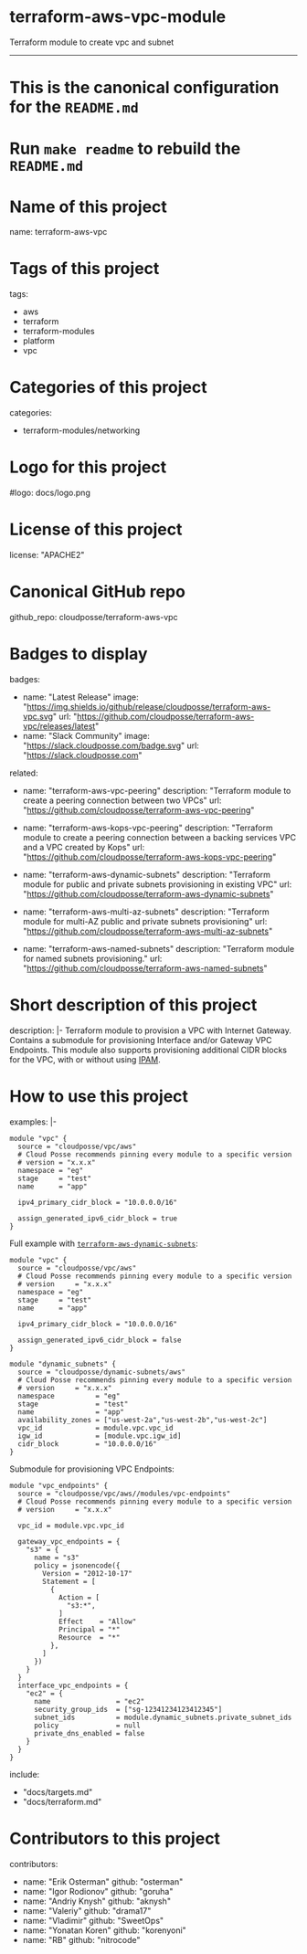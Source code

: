 # terraform-aws-vpc-module
Terraform module to create vpc and subnet

---
#
# This is the canonical configuration for the `README.md`
# Run `make readme` to rebuild the `README.md`
#

# Name of this project
name: terraform-aws-vpc

# Tags of this project
tags:
  - aws
  - terraform
  - terraform-modules
  - platform
  - vpc

# Categories of this project
categories:
  - terraform-modules/networking

# Logo for this project
#logo: docs/logo.png

# License of this project
license: "APACHE2"

# Canonical GitHub repo
github_repo: cloudposse/terraform-aws-vpc

# Badges to display
badges:
  - name: "Latest Release"
    image: "https://img.shields.io/github/release/cloudposse/terraform-aws-vpc.svg"
    url: "https://github.com/cloudposse/terraform-aws-vpc/releases/latest"
  - name: "Slack Community"
    image: "https://slack.cloudposse.com/badge.svg"
    url: "https://slack.cloudposse.com"

related:
  - name: "terraform-aws-vpc-peering"
    description: "Terraform module to create a peering connection between two VPCs"
    url: "https://github.com/cloudposse/terraform-aws-vpc-peering"

  - name: "terraform-aws-kops-vpc-peering"
    description: "Terraform module to create a peering connection between a backing services VPC and a VPC created by Kops"
    url: "https://github.com/cloudposse/terraform-aws-kops-vpc-peering"

  - name: "terraform-aws-dynamic-subnets"
    description: "Terraform module for public and private subnets provisioning in existing VPC"
    url: "https://github.com/cloudposse/terraform-aws-dynamic-subnets"

  - name: "terraform-aws-multi-az-subnets"
    description: "Terraform module for multi-AZ public and private subnets provisioning"
    url: "https://github.com/cloudposse/terraform-aws-multi-az-subnets"

  - name: "terraform-aws-named-subnets"
    description: "Terraform module for named subnets provisioning."
    url: "https://github.com/cloudposse/terraform-aws-named-subnets"

# Short description of this project
description: |-
  Terraform module to provision a VPC with Internet Gateway. Contains a submodule for provisioning Interface and/or Gateway VPC Endpoints.
  This module also supports provisioning additional CIDR blocks for the VPC, with or without using [IPAM](https://docs.aws.amazon.com/vpc/latest/ipam/what-it-is-ipam.html).

# How to use this project
examples: |-
  ```hcl
  module "vpc" {
    source = "cloudposse/vpc/aws"
    # Cloud Posse recommends pinning every module to a specific version
    # version = "x.x.x"
    namespace = "eg"
    stage     = "test"
    name      = "app"
  
    ipv4_primary_cidr_block = "10.0.0.0/16"
  
    assign_generated_ipv6_cidr_block = true
  }
  ```

  Full example with [`terraform-aws-dynamic-subnets`](https://github.com/cloudposse/terraform-aws-dynamic-subnets.git):

  ```hcl
  module "vpc" {
    source = "cloudposse/vpc/aws"
    # Cloud Posse recommends pinning every module to a specific version
    # version     = "x.x.x"
    namespace = "eg"
    stage     = "test"
    name      = "app"
  
    ipv4_primary_cidr_block = "10.0.0.0/16"
  
    assign_generated_ipv6_cidr_block = false
  }

  module "dynamic_subnets" {
    source = "cloudposse/dynamic-subnets/aws"
    # Cloud Posse recommends pinning every module to a specific version
    # version     = "x.x.x"
    namespace          = "eg"
    stage              = "test"
    name               = "app"
    availability_zones = ["us-west-2a","us-west-2b","us-west-2c"]
    vpc_id             = module.vpc.vpc_id
    igw_id             = [module.vpc.igw_id]
    cidr_block         = "10.0.0.0/16"
  }
  ```

  Submodule for provisioning VPC Endpoints:

  ```hcl
  module "vpc_endpoints" {
    source = "cloudposse/vpc/aws//modules/vpc-endpoints"
    # Cloud Posse recommends pinning every module to a specific version
    # version     = "x.x.x"

    vpc_id = module.vpc.vpc_id

    gateway_vpc_endpoints = {
      "s3" = {
        name = "s3"
        policy = jsonencode({
          Version = "2012-10-17"
          Statement = [
            {
              Action = [
                "s3:*",
              ]
              Effect    = "Allow"
              Principal = "*"
              Resource  = "*"
            },
          ]
        })
      }
    }
    interface_vpc_endpoints = {
      "ec2" = {
        name                = "ec2"
        security_group_ids  = ["sg-12341234123412345"]
        subnet_ids          = module.dynamic_subnets.private_subnet_ids
        policy              = null
        private_dns_enabled = false
      }
    }
  }
  ```

include:
  - "docs/targets.md"
  - "docs/terraform.md"

# Contributors to this project
contributors:
  - name: "Erik Osterman"
    github: "osterman"
  - name: "Igor Rodionov"
    github: "goruha"
  - name: "Andriy Knysh"
    github: "aknysh"
  - name: "Valeriy"
    github: "drama17"
  - name: "Vladimir"
    github: "SweetOps"
  - name: "Yonatan Koren"
    github: "korenyoni"
  - name: "RB"
    github: "nitrocode"